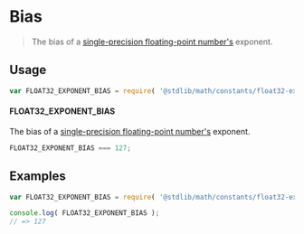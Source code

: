 # Bias

> The bias of a [single-precision floating-point number's][ieee754] exponent.


<section class="usage">

## Usage

``` javascript
var FLOAT32_EXPONENT_BIAS = require( '@stdlib/math/constants/float32-exponent-bias' );
```

#### FLOAT32_EXPONENT_BIAS

The bias of a [single-precision floating-point number's][ieee754] exponent.

``` javascript
FLOAT32_EXPONENT_BIAS === 127;
```

</section>

<!-- /.usage -->


<section class="examples">

## Examples

<!-- TODO: better example -->

``` javascript
var FLOAT32_EXPONENT_BIAS = require( '@stdlib/math/constants/float32-exponent-bias' );

console.log( FLOAT32_EXPONENT_BIAS );
// => 127
```

</section>

<!-- /.examples -->


<section class="links">

[ieee754]: https://en.wikipedia.org/wiki/IEEE_754-1985

</section>

<!-- /.links -->
